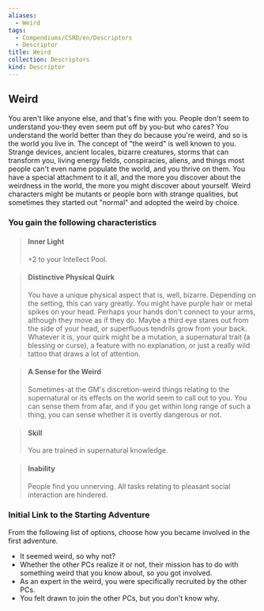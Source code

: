 ```yaml
---
aliases:
  - Weird
tags:
  - Compendiums/CSRD/en/Descriptors
  - Descriptor
title: Weird
collection: Descriptors
kind: Descriptor
---
```

## Weird  
You aren't like anyone else, and that's fine with you. People don't seem to understand you-they even seem put off by you-but who cares? You understand the world better than they do because you're weird, and so is the world you live in. The concept of "the weird" is well known to you. Strange devices, ancient locales, bizarre creatures, storms that can transform you, living energy fields, conspiracies, aliens, and things most people can't even name populate the world, and you thrive on them. You have a special attachment to it all, and the more you discover about the weirdness in the world, the more you might discover about yourself.
Weird characters might be mutants or people born with strange qualities, but sometimes they started out "normal" and adopted the weird by choice.
### You gain the following characteristics  
> #### Inner Light
> +2 to your Intellect Pool.  

> #### Distinctive Physical Quirk
> You have a unique physical aspect that is, well, bizarre. Depending on the setting, this can vary greatly. You might have purple hair or metal spikes on your head. Perhaps your hands don't connect to your arms, although they move as if they do. Maybe a third eye stares out from the side of your head, or superfluous tendrils grow from your back. Whatever it is, your quirk might be a mutation, a supernatural trait (a blessing or curse), a feature with no explanation, or just a really wild tattoo that draws a lot of attention.  

> #### A Sense for the Weird
> Sometimes-at the GM's discretion-weird things relating to the supernatural or its effects on the world seem to call out to you. You can sense them from afar, and if you get within long range of such a thing, you can sense whether it is overtly dangerous or not.  

> #### Skill
> You are trained in supernatural knowledge.  

> #### Inability
> People find you unnerving. All tasks relating to pleasant social interaction are hindered.  

### Initial Link to the Starting Adventure  
From the following list of options, choose how you became involved in the first adventure.  
- It seemed weird, so why not?  
- Whether the other PCs realize it or not, their mission has to do with something weird that you know about, so you got involved.  
- As an expert in the weird, you were specifically recruited by the other PCs.  
- You felt drawn to join the other PCs, but you don't know why.  